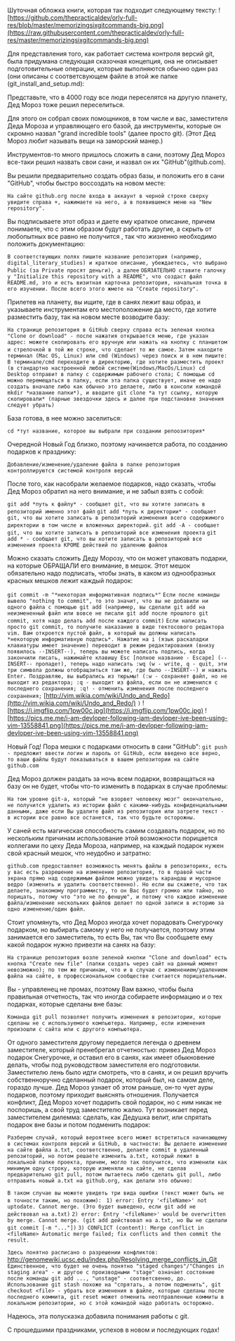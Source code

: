 Шуточная обложка книги, которая так подходит следующему тексту:
![https://github.com/thepracticaldev/orly-full-res/blob/master/memorizingsixgitcommands-big.png](https://raw.githubusercontent.com/thepracticaldev/orly-full-res/master/memorizingsixgitcommands-big.png)

Для представления того, как работает система контроля версий git, была придумана следующая сказочная концепция, она не описывает подготовительные операции, которые выполняются обычно один раз (они описаны с соответсвующем файле в этой же папке (git_install_and_setup.md):

Представьте, что в 4000 году все люди переселятся на другую планету, Дед Мороз тоже решил переселиться.

Для этого он собрал своих помощников, в том числе и вас, заместителя Деда Мороза и управляющего его базой, да инструменты, которые он скромно назвал "grand incredible tools" (далее просто git). (Этот Дед Мороз любит называть вещи на заморский манер.) 

Инструментов-то много пришлось сложить в сани, поэтому Дед Мороз все-таки решил назвать свои сани, и назвал он их "GitHub"(github.com).

Вы решили предварительно создать образ базы, и положить его в сани "GitHub", чтобы быстро воссоздать на новом месте:

`На сайте github.org после входа в аккаунт в черной строке сверху увидите справа +, нажимаете на него, а в появившемся меню на "New repository".`

Вы подписываете этот образ и даете ему краткое описание, причем понимаете, что с этим образом будут работать другие, а скрыть от любопытных все равно не получится , так что жизненно необходимо положить документацию:

`В соответствующих полях пишите название репозитория (например, digital_literary_studies) и краткое описание, убеждаетесь, что выбрано Public (за Private просят деньги), а далее`
`ОБЯЗАТЕЛЬНО ставите галочку у "Initialize this repository with a README", что создаст файл README.md, это и есть визитная карточка репозитория, начальная точка в его изучении. После всего этого жмете на "Create repository".`

Прилетев на планету, вы ищите, где в санях лежит ваш образ, и указываете инструментам его местоположение да место, где хотите разместить базу, так на новом месте возводите базу:

`На странице репозитория в GitHub сверху справа есть зеленая кнопка "Clone or download" - после нажатия открывается меню, где указан адрес: можете скопировать его вручную или нажать на кнопку с планшетом и стрелочкой в той же строке, что сделает то же самое.`
`Затем находите терминал (Mac OS, Linux) или cmd (Windows) через поиск и в нем пишите: В терминале/cmd переходите в директорию, где хотите разместить проект (в стандартно настроенной любой системе(Windows/MacOs/Linux) cd Desktop отправит в папку с содержимым рабочего стола; C помощью cd можно перемещаться в папку, если эта папка существует, иначе ее надо создать вначале либо как обычно это делаете, либо в консоли командой mkdir *название папки*), и вводите git clone *а тут ссылку, которую скопировали* (парные звездочки здесь и далее при подстановке значения следует убрать)`

База готова, в нее можно заселиться:

`cd *тут название, которое вы выбрали при создании репоозитория*`

Очередной Новый Год близко, поэтому начинается работа, по созданию подарков к празднику:

`Добавление/изменение/удаление файла в папке репозитория контроллируются системой контроля версий`

После того, как насобрали желаемое подарков, надо сказать, чтобы Дед Мороз обратил на него внимание, и не забыл взять с собой:

`git add *путь к файлу* - сообщает git, что вы хотите записать в репозиторий именно этот файл`
`git add *путь к директории* - сообщает git, что вы хотите записать в репозиторий изменения всего содержимого директории в том числе и вложенных директорий.`
`git add -A - сообщает git, что вы хотите записать в репозиторий все изменения проекта`
`git add * - сообщает git, что вы хотите записать в репозиторий все изменения проекта КРОМЕ действий по удалению файлов`

Можно сказать сложить Деду Морозу, что он может упаковать подарки, на которые ОБРАЩАЛИ его внимание, в мешок. Этот мешок обязательно надо подписать, чтобы знать, в каком из однообразных красных мешков лежит каждый подарок:

`git commit -m "*некоторая информативная подпись*"`
`Если после команды вывело "nothing to commit", то это значит, что вы не добавили ни одного файла с помощью git add (например, вы сделали git add на неизмененный файл или вовсе не писали git add после прошлого git commit, хотя надо делать add после каждого commit)`
`Если написать просто git commit, то получите наказание в виде тектосового редактора vim. Вам откроется пустой файл, в который вы должны написать *некоторую информативную подпись*. Нажатие на i (язык раскаладки клавиатуры имеет значение) переводит в режим редактирования (внизу появилось --INSERT--), теперь вы можете написать подпись, когда закончили писать, нажимайте клавишу Esc [полное название - Escape] (--INSERT-- пропадет), теперь надо написать :wq (w - write, q - quit, эти три символа должны отобращзиться там же, где было --INSERT--) и нажать Enter. Поздравляю, вы выбрались из тюрьмы! (:w - сохраняет файл, но не выходит из редактора; :q - выходит из файла, если он не изменился с последнего сохранения; :q! - отменить изменения после последнего сохранения;` [http://vim.wikia.com/wiki/Undo_and_Redo](http://vim.wikia.com/wiki/Undo_and_Redo/) `)` 
![https://i.imgflip.com/1pw00c.jpg](https://i.imgflip.com/1pw00c.jpg)
![https://pics.me.me/i-am-devloper-following-iam-devloper-ive-been-using-vim-13558841.png](https://pics.me.me/i-am-devloper-following-iam-devloper-ive-been-using-vim-13558841.png)

Новый Год! Пора мешки с подарками относить в сани "GitHub":
`git push - предложит ввести логин и пароль от GitHub, если введено все верно, то ваши файлы будут показываться в вашем репозитории на сайте github.com`

Дед Мороз должен раздать за ночь всем подарки, возвращаться на базу он не будет, чтобы что-то изменить в подарках в случае проблемы:

`На том уровне git-а, который "не взорвет человеку мозг" окончательно, не получится удалить из истории файл с какими-нибудь конфиденциальными данными, даже если Вы удалите файл из репозитория или затрете текст - в истории все равно все останется, так что будьте осторожны.`

У саней есть магическая способность самим создавать подарок, но по нескольким причинам использование этой возможности порицается коллегами по цеху Деда Мороза, например, на каждый подарок нужен свой красный мешок, что неудобно и затратно:

`github.com предоставляет возможность менять файлы в репозиториях, есть у вас есть разрешение на изменение репозитория, то в правой части экрана прямо над содержимым файлом можно увидеть карандаш и мусорное ведро (изменить и удалить соответственно). Но если вы скажете, что так делаете, знакомому программисту, то он Вас будет громко или тайно, но порицать, потому что "это не по феншую", и потому что каждое изменение файла/изменение нескольких файлов делает по одной записи в историю за одно изменение/один файл.`

Стоит упомянуть, что Дед Мороз иногда хочет порадовать Снегурочку подарком, но выбирать самому у него не получается, поэтому этим занимается его заместитель, то есть Вы, так что Вы сообщаете ему какой подарок нужно привезти на санях на базу:

`На странице репозитория возле зеленой кнопки "Clone and download" есть кнопка "Create new file" (папки создать через сайт на данный момент невозможно); по тем же причинам, что и в случае с изменением/удалением файла на сайте, в профессиональном сообществе считается порицательным.`

Вы - управленец не промах, поэтому Вам важно, чтобы была правильная отчетность, так что иногда собираете информацию и о тех подарках, которые сделаны вне базы:

`Команда git pull позволяет получить изменения в репозитории, которые сделаны не с используемого компьютера. Например, если изменения произошли с сайта или с другого компьютера.`

От одного заместителя другому передается легенда о древнем заместителе, который пренебрегал отчетностью: привез Дед Мороз подарок Снегурочке, и оставил его в санях, как имеет обыкновение делать, чтобы под руководством заместителя его подготовили. Заместителю лень было идти смотреть, что в санях, и он решил вручить собственноручно сделанный подарок, который был, на самом деле, гораздо лучше. Дед Мороз узнает об этом раньше, он-то чует ауры подарков, поэтому приходит выяснять отношения. Получается конфликт, Дед Мороз хочет подарить свой подарок, но с ним никак не поспоришь, а свой труд заместителю жалко. Тут возникает перед заместителем дилемма: сделать, как Дедушка велит, или спрятать подарок вне базы и потом подменить подарок:

`Разберем случай, который вероятнее всего может встретиться начинающему в системах контроля версий и GitHub, в частности: Вы делаете изменение на сайте файла a.txt, соответственно, делаете commit в удаленный репозиторий, но потом решаете изменить a.txt, который лежит в локальной папке проекта, причем, могло так получится, что изменили как минимум одну строку, которую изменяли на сайте, не сделав предварительно git pull, потом пытаетесь либо сделать git pull, либо отправить новый a.txt на github.org, как делали это обычно: `

`В таком случае вы можете увидеть три вида ошибки (текст может быть не в точности таким, но похожим): `
`1) error: Entry '<fileName>' not uptodate. Cannot merge. (Это будет выведено, если git add не действовал на a.txt)`
`2) error: Entry '<fileName>' would be overwritten by merge. Cannot merge. (git add действовал на a.txt, но Вы не сделали git commit [-m "..."])`
`3) CONFLICT (content): Merge conflict in <fileName> Automatic merge failed; fix conflicts and then commit the result.`

`Здесь понятно расписано о разрешении конфликтов:` http://genomewiki.ucsc.edu/index.php/Resolving_merge_conflicts_in_Git `Единственное, что будет не очень понятно "staged changes"/"Changes in staging area" - и другое с производными "stage" означает состояние после команды git add ..., "unstage" - соответсвенно, до. Использование git stash похоже на "спрятать, а потом подменить", git checkout <file> - убрать все изменения в файле, которые сделаны после последнего коммита, git reset может отменить неотправленные коммиты в локальном репозитории, но с этой командой надо работать осторожно.`

Надеюсь, эта полусказка добавила понимания работы с git. 

С прошедшими праздниками, успехов в новом и последующих годах!
